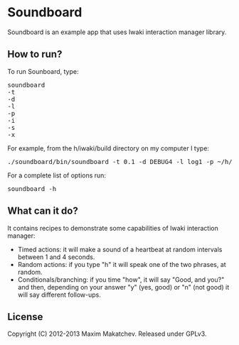 Soundboard 
=====

Soundboard is an example app that uses Iwaki interaction manager library. 


## How to run?

To run Sounboard, type:

<pre>
soundboard 
-t <period of the main loop in seconds> 
-d <debug level> 
-l <location and prefix of the log file> 
-p <path of the top-level script directory containing init file> 
-i <name of the init file> 
-s <absolute path of the sound files> 
-x
</pre>

For example, from the h/iwaki/build directory on my computer I type:
<pre>
./soundboard/bin/soundboard -t 0.1 -d DEBUG4 -l log1 -p ~/h/iwaki/soundboard/scripts -i initialize_im.georgi.xml -s ~/h/iwaki/soundboard/sounds -x
</pre>

For a complete list of options run:
<pre>
soundboard -h
</pre>

## What can it do?

It contains recipes to demonstrate some capabilities of Iwaki interaction manager:

  - Timed actions: it will make a sound of a heartbeat at random intervals between 1 and 4 seconds.
  - Random actions: if you type "h" it will speak one of the two phrases, at random.
  - Conditionals/branching: if you time "how", it will say "Good, and you?" and then, depending on your answer "y" (yes, good) or "n" (not good) it will say different follow-ups.

## License

Copyright (C) 2012-2013 Maxim Makatchev. Released under GPLv3.